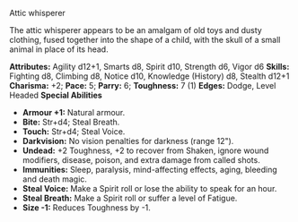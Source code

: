 Attic whisperer

The attic whisperer appears to be an amalgam of old toys and dusty
clothing, fused together into the shape of a child, with the skull of a
small animal in place of its head.

**Attributes:** Agility d12+1, Smarts d8, Spirit d10, Strength d6, Vigor
d6
**Skills:** Fighting d8, Climbing d8, Notice d10, Knowledge (History)
d8, Stealth d12+1
**Charisma:** +2; **Pace:** 5; **Parry:** 6; **Toughness:** 7 (1)
**Edges:** Dodge, Level Headed
**Special Abilities**
- **Armour +1:** Natural armour.
- **Bite:** Str+d4; Steal Breath.
- **Touch:** Str+d4; Steal Voice.
- **Darkvision:** No vision penalties for darkness (range 12").
- **Undead:** +2 Toughness, +2 to recover from Shaken, ignore wound
modifiers, disease, poison, and extra damage from called shots.
- **Immunities:** Sleep, paralysis, mind-affecting effects, aging,
bleeding and death magic.
- **Steal Voice:** Make a Spirit roll or lose the ability to speak for
an hour.
- **Steal Breath:** Make a Spirit roll or suffer a level of Fatigue.
- **Size -1:** Reduces Toughness by -1.

